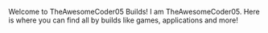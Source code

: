 
Welcome to TheAwesomeCoder05 Builds! I am TheAwesomeCoder05. Here is where you can find all by builds like games, applications and more!
